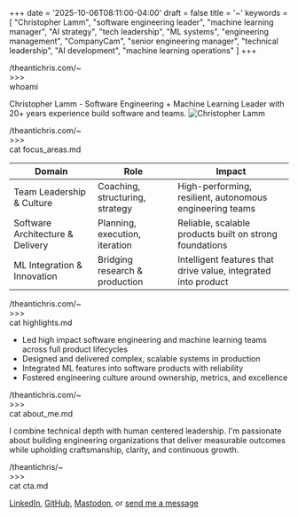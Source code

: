 +++
date = '2025-10-06T08:11:00-04:00'
draft = false
title = '~'
keywords = [
  "Christopher Lamm",
  "software engineering leader",
  "machine learning manager",
  "AI strategy",
  "tech leadership",
  "ML systems",
  "engineering management",
  "CompanyCam",
  "senior engineering manager",
  "technical leadership",
  "AI development",
  "machine learning operations"
]
+++

<div class="terminal-prompt">/theantichris.com/~</div>
<div class="prompt-symbol">>>> </div>whoami

Christopher Lamm - Software Engineering + Machine Learning Leader with 20+ years experience build software and teams.
<img src="/img/headshot.png" alt="Christopher Lamm" class="profile-image">

<div class="terminal-prompt">/theantichris.com/~</div>
<div class="prompt-symbol">>>> </div>cat focus_areas.md

| Domain                            | Role                                 | Impact                                                   |
|-----------------------------------|--------------------------------------|------------------------------------------------------------|
| Team Leadership & Culture         | Coaching, structuring, strategy      | High-performing, resilient, autonomous engineering teams   |
| Software Architecture & Delivery  | Planning, execution, iteration       | Reliable, scalable products built on strong foundations     |
| ML Integration & Innovation        | Bridging research & production       | Intelligent features that drive value, integrated into product |

<div class="terminal-prompt">/theantichris.com/~</div>
<div class="prompt-symbol">>>> </div>cat highlights.md

- Led high impact software engineering and machine learning teams across full product lifecycles
- Designed and delivered complex, scalable systems in production
- Integrated ML features into software products with reliability
- Fostered engineering culture around ownership, metrics, and excellence

<div class="terminal-prompt">/theantichris.com/~</div>
<div class="prompt-symbol">>>> </div>cat about_me.md

I combine technical depth with human centered leadership. I'm passionate about building engineering organizations that deliver measurable outcomes while upholding craftsmanship, clarity, and continuous growth.

<div class="terminal-prompt">/theantichris/~</div>
<div class="prompt-symbol">>>> </div>cat cta.md

<a title="Christopher Lamm on LinkedIn" href="https://www.linkedin.com/in/theantichris/">LinkedIn</a>, <a title="Christopher Lamm on GitHub" href="https://github.com/theantichris">GitHub</a>, <a title="Christopher Lamm on Mastodon" href="https://mastodon.social/@the_anti_chris" rel="me">Mastodon</a>, or <a title="Email Christopher Lamm at christopherlamm81@icloud.com" href="mailto:christopherlamm81@icloud.com">send me a message</a>
